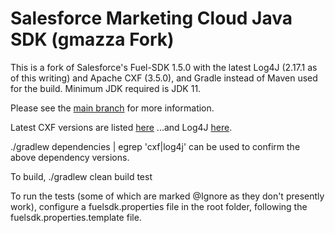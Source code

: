 Salesforce Marketing Cloud Java SDK (gmazza Fork)
===================================

This is a fork of Salesforce's Fuel-SDK 1.5.0 with the latest Log4J 
(2.17.1 as of this writing) and Apache CXF (3.5.0), and Gradle instead of Maven
used for the build.  Minimum JDK required is JDK 11.

Please see the [main branch](https://github.com/salesforce-marketingcloud/FuelSDK-Java)
for more information.

Latest CXF versions are listed [here](https://cxf.apache.org/download.html)
...and Log4J [here](https://logging.apache.org/log4j/2.x/download.html).

./gradlew dependencies | egrep 'cxf|log4j' can be used to confirm the above dependency
versions.

To build, ./gradlew clean build test

To run the tests (some of which are marked @Ignore as they don't presently work),
configure a fuelsdk.properties file in the root folder, following the 
fuelsdk.properties.template file.
